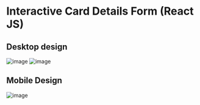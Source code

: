 # Interactive Card Details Form (React JS)

## Desktop design

![image](https://user-images.githubusercontent.com/117818230/218851053-40ae08d3-b14e-4773-985c-e24eb2c9de8b.png)
![image](https://user-images.githubusercontent.com/117818230/218851343-62d5139f-c76c-422c-ade1-52146d2d86b9.png)

## Mobile Design

![image](https://user-images.githubusercontent.com/117818230/218851655-493df91d-303d-4389-a7de-8b3a3307ee50.png)
